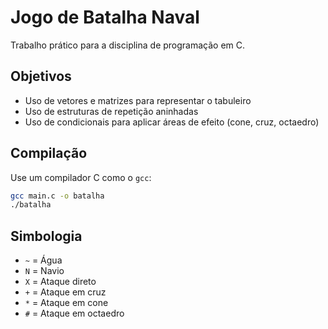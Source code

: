 # Jogo de Batalha Naval

Trabalho prático para a disciplina de programação em C.

## Objetivos
- Uso de vetores e matrizes para representar o tabuleiro
- Uso de estruturas de repetição aninhadas
- Uso de condicionais para aplicar áreas de efeito (cone, cruz, octaedro)

## Compilação
Use um compilador C como o `gcc`:

```bash
gcc main.c -o batalha
./batalha
```

## Simbologia
- `~` = Água  
- `N` = Navio  
- `X` = Ataque direto  
- `+` = Ataque em cruz  
- `*` = Ataque em cone  
- `#` = Ataque em octaedro
